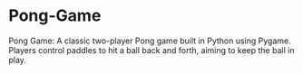 # Pong-Game
Pong Game: A classic two-player Pong game built in Python using Pygame. Players control paddles to hit a ball back and forth, aiming to keep the ball in play.
